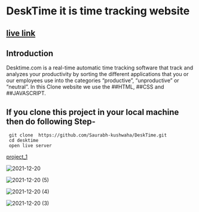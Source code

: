 
# DeskTime it is time tracking website
## [live link](https://elated-benz-2d62fb.netlify.app/)

## Introduction
Desktime.com is a real-time automatic time tracking software that track and analyzes your productivity by sorting the different applications that you or our employees use into the categories “productive”, “unproductive” or “neutral”.
In this Clone website we use the ##HTML, ##CSS and ##JAVASCRIPT.

  ## If you clone this project in your local machine then do following Step-
     git clone  https://github.com/Saurabh-kushwaha/DeskTime.git
     cd desktime
     open live server


[project_1](https://user-images.githubusercontent.com/75352182/146014240-be865d09-6afb-41f1-8fdc-0038d981ba68.png)

![2021-12-20](https://user-images.githubusercontent.com/75352182/146777477-4d456897-0aa8-4136-8813-6f89ea9b3678.png)

![2021-12-20 (5)](https://user-images.githubusercontent.com/75352182/146777512-0a84113c-b129-45d4-b759-5caffa106f7b.png)

![2021-12-20 (4)](https://user-images.githubusercontent.com/75352182/146777573-e8e8b092-1cf0-4635-a097-ab46a796f3e7.png)

![2021-12-20 (3)](https://user-images.githubusercontent.com/75352182/146777618-b0dbc896-c544-4f6b-920a-f43e0e93e322.png)
